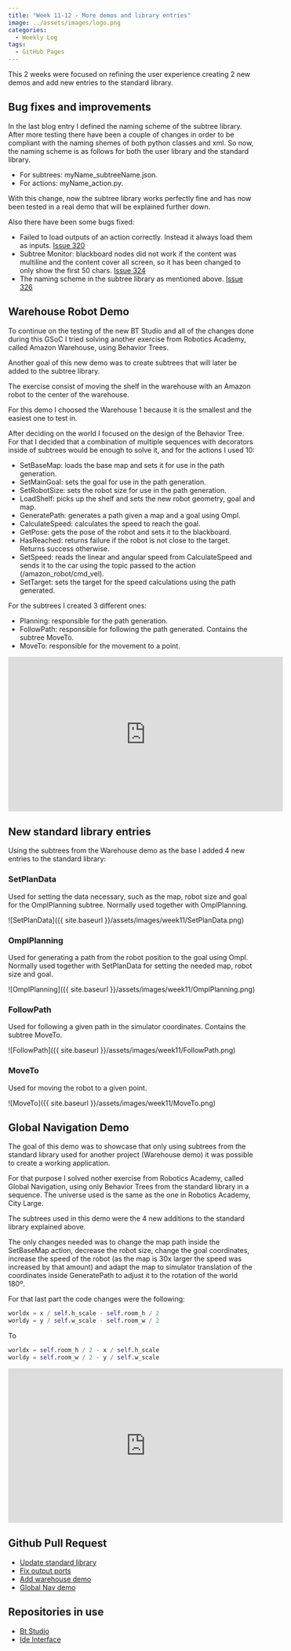 ```yaml
---
title: "Week 11-12 - More demos and library entries"
image: ../assets/images/logo.png
categories:
  - Weekly Log
tags:
  - GitHub Pages
---
```


This 2 weeks were focused on refining the user experience creating 2 new demos and add new entries to the standard library.

## Bug fixes and improvements

In the last blog entry I defined the naming scheme of the subtree library. After more testing there have been a couple of changes in order to be compliant with the naming shemes of both python classes and xml. So now, the naming scheme is as follows for both the user library and the standard library.

- For subtrees: myName_subtreeName.json.
- For actions: myName_action.py.

With this change, now the subtree library works perfectly fine and has now been tested in a real demo that will be explained further down.

Also there have been some bugs fixed:

- Failed to load outputs of an action correctly. Instead it always load them as inputs. [Issue 320](https://github.com/JdeRobot/bt-studio/issues/320)
- Subtree Monitor: blackboard nodes did not work if the content was multiline and the content cover all screen, so it has been changed to only show the first 50 chars. [Issue 324](https://github.com/JdeRobot/bt-studio/issues/324)
- The naming scheme in the subtree library as mentioned above. [Issue 326](https://github.com/JdeRobot/bt-studio/issues/326)

## Warehouse Robot Demo

To continue on the testing of the new BT Studio and all of the changes done during this GSoC I tried solving another exercise from Robotics Academy, called Amazon Warehouse, using Behavior Trees.

Another goal of this new demo was to create subtrees that will later be added to the subtree library.

The exercise consist of moving the shelf in the warehouse with an Amazon robot to the center of the warehouse.

For this demo I choosed the Warehouse 1 because it is the smallest and the easiest one to test in.

After deciding on the world I focused on the design of the Behavior Tree. For that I decided that a combination of multiple sequences with decorators inside of subtrees would be enough to solve it, and for the actions I used 10:

- SetBaseMap: loads the base map and sets it for use in the path generation.
- SetMainGoal: sets the goal for use in the path generation.
- SetRobotSize: sets the robot size for use in the path generation.
- LoadShelf: picks up the shelf and sets the new robot geometry, goal and map.
- GeneratePath: generates a path given a map and a goal using Ompl.
- CalculateSpeed: calculates the speed to reach the goal.
- GetPose: gets the pose of the robot and sets it to the blackboard.
- HasReached: returns failure if the robot is not close to the target. Returns success otherwise.
- SetSpeed: reads the linear and angular speed from CalculateSpeed and sends it to the car using the topic passed to the action (/amazon_robot/cmd_vel).
- SetTarget: sets the target for the speed calculations using the path generated.

For the subtrees I created 3 different ones:

- Planning: responsible for the path generation.
- FollowPath: responsible for following the path generated. Contains the subtree MoveTo.
- MoveTo: responsible for the movement to a point.

<iframe width="560" height="315" src="https://www.youtube.com/embed/NBCwQ09LrrQ" frameborder="0" allow="autoplay; encrypted-media" allowfullscreen></iframe>

## New standard library entries

Using the subtrees from the Warehouse demo as the base I added 4 new entries to the standard library:

### SetPlanData

Used for setting the data necessary, such as the map, robot size and goal for the OmplPlanning subtree. Normally used together with OmplPlanning.

![SetPlanData]({{ site.baseurl }}/assets/images/week11/SetPlanData.png)

### OmplPlanning

Used for generating a path from the robot position to the goal using Ompl. Normally used together with SetPlanData for setting the needed map, robot size and goal.

![OmplPlanning]({{ site.baseurl }}/assets/images/week11/OmplPlanning.png)

### FollowPath

Used for following a given path in the simulator coordinates. Contains the subtree MoveTo.

![FollowPath]({{ site.baseurl }}/assets/images/week11/FollowPath.png)

### MoveTo

Used for moving the robot to a given point.

![MoveTo]({{ site.baseurl }}/assets/images/week11/MoveTo.png)

## Global Navigation Demo

The goal of this demo was to showcase that only using subtrees from the standard library used for another project (Warehouse demo) it was possible to create a working application.

For that purpose I solved nother exercise from Robotics Academy, called Global Navigation, using only Behavior Trees from the standard library in a sequence. The universe used is the same as the one in Robotics Academy, City Large.

The subtrees used in this demo were the 4 new additions to the standard library explained above.

The only changes needed was to change the map path inside the SetBaseMap action, decrease the robot size, change the goal coordinates, increase the speed of the robot (as the map is 30x larger the speed was increased by that amount) and adapt the map to simulator translation of the coordinates inside GeneratePath to adjust it to the rotation of the world 180º.

For that last part the code changes were the following:

```python
worldx = x / self.h_scale - self.room_h / 2
worldy = y / self.w_scale - self.room_w / 2
```

To

```python
worldx = self.room_h / 2 - x / self.h_scale
worldy = self.room_w / 2 - y / self.w_scale
```

<iframe width="560" height="315" src="https://www.youtube.com/embed/r_j1gfJgv0Y" frameborder="0" allow="autoplay; encrypted-media" allowfullscreen></iframe>

## Github Pull Request

- [Update standard library](https://github.com/JdeRobot/bt-studio/pull/319)
- [Fix output ports](https://github.com/JdeRobot/bt-studio/pull/322)
- [Add warehouse demo](https://github.com/JdeRobot/bt-studio/pull/323)
- [Global Nav demo](https://github.com/JdeRobot/bt-studio/pull/325)

## Repositories in use

- [Bt Studio](https://github.com/JdeRobot/bt-studio)
- [Ide Interface](https://github.com/JdeRobot/jderobot-ide-interface)
